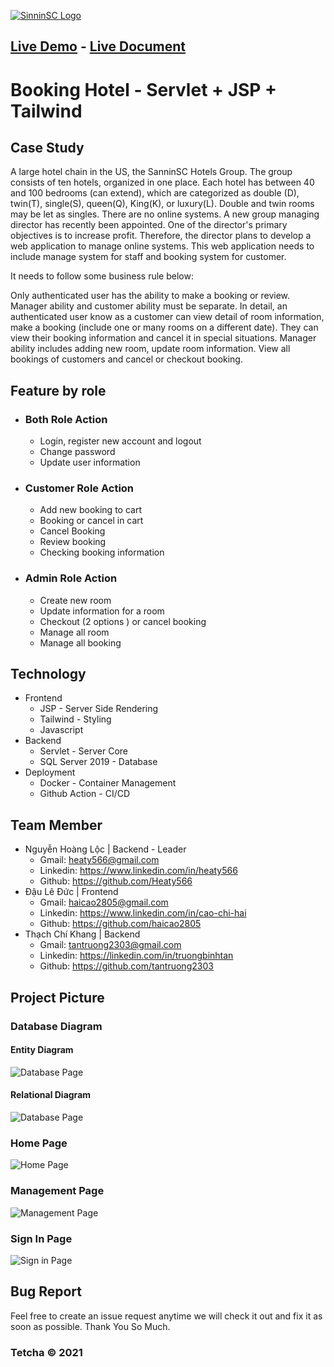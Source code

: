 

[![SinninSC Logo](FigureShop\document\logo.png)]("")

## [Live Demo](https://booking.vinhnhan.com/PRJ301_SE08D_BookingHotel) - [Live Document](https://heaty566.github.io/cv/PRJ301_SE08D_BookingHotel_REPORT.pdf)

# Booking Hotel - Servlet + JSP + Tailwind

## Case Study

A large hotel chain in the US, the SanninSC Hotels Group. The group consists of ten hotels, organized in one place. Each hotel has between 40 and 100 bedrooms (can extend), which are categorized as double (D), twin(T), single(S), queen(Q), King(K), or luxury(L). Double and twin rooms may be let as singles. There are no online systems. A new group managing director has recently been appointed. One of the director's primary objectives is to increase profit. Therefore, the director plans to develop a web application to manage online systems. This web application needs to include manage system for staff and booking system for customer.

It needs to follow some business rule below:

Only authenticated user has the ability to make a booking or review. Manager ability and customer ability must be separate. In detail, an authenticated user know as a customer can view detail of room information, make a booking (include one or many rooms on a different date). They can view their booking information and cancel it in special situations. Manager ability includes adding new room, update room information. View all bookings of customers and cancel or checkout booking.

## Feature by role

- ### Both Role Action
     - Login, register new account and logout
     - Change password
     - Update user information
- ### Customer Role Action
     - Add new booking to cart
     - Booking or cancel in cart
     - Cancel Booking
     - Review booking
     - Checking booking information
- ### Admin Role Action
     - Create new room
     - Update information for a room
     - Checkout (2 options ) or cancel booking
     - Manage all room
     - Manage all booking

## Technology

- Frontend
     - JSP - Server Side Rendering
     - Tailwind - Styling
     - Javascript
- Backend
     - Servlet - Server Core
     - SQL Server 2019 - Database
- Deployment
     - Docker - Container Management
     - Github Action - CI/CD

## Team Member

- Nguyễn Hoàng Lộc | Backend - Leader
     - Gmail: heaty566@gmail.com
     - Linkedin: https://www.linkedin.com/in/heaty566
     - Github: https://github.com/Heaty566
- Đậu Lê Đức | Frontend
     - Gmail: haicao2805@gmail.com
     - Linkedin: https://www.linkedin.com/in/cao-chi-hai
     - Github: https://github.com/haicao2805
- Thạch Chí Khang | Backend
     - Gmail: tantruong2303@gmail.com
     - Linkedin: https://linkedin.com/in/truongbinhtan
     - Github: https://github.com/tantruong2303

## Project Picture

### Database Diagram

#### Entity Diagram

![Database Page](FigureShop\document\figureShop_Diagram.png)

#### Relational Diagram

![Database Page](FigureShop\document\database.PNG)

### Home Page

![Home Page](FigureShop\document\homePage.png)

### Management Page

![Management Page](data/images/manager.png)

### Sign In Page

![Sign in Page](FigureShop\document\signInPage.PNG)

## Bug Report

Feel free to create an issue request anytime we will check it out and fix it as soon as possible. Thank You So Much.

### Tetcha © 2021